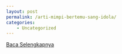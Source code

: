```yaml
---
layout: post
permalink: /arti-mimpi-bertemu-sang-idola/
categories:
    - Uncategorized
---
```


[Baca Selengkapnya](/08)